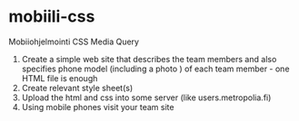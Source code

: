 mobiili-css
==========

Mobiiohjelmointi CSS Media Query

1. Create a simple web site that describes the team members and also specifies phone
model (including a photo ) of each team member - one HTML file is enough
2. Create relevant style sheet(s)
3. Upload the html and css into some server (like users.metropolia.fi)
4. Using mobile phones visit your team site
